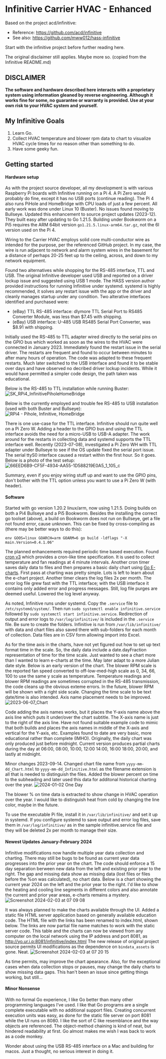 # Infinitive Carrier HVAC - Enhanced
Based on the project acd/infinitive:

* Reference:	https://github.com/acd/infinitive
* See also:	https://github.com/mww012/hass-infinitive

Start with the infinitive project before further reading here.

The original disclaimer still applies. Maybe more so. (copied from the Infinitive README.md)

## **DISCLAIMER**
**The software and hardware described here interacts with a proprietary system using information gleaned by reverse engineering.  Although it works fine for some, no guarantee or warranty is provided.  Use at your own risk to your HVAC system and yourself.**

## My Infinitive Goals
1. Learn Go.
2. Collect HVAC temperature and blower rpm data to chart to visualize HVAC cycle times for no reason other than something to do.
3. Have some geeky fun.

## Getting started

#### Hardware setup
As with the project source developer, all my development is with various Raspberry Pi boards with Infinitive running on a Pi 4. A Pi Zero would probably do fine, except it has no USB ports (continue reading). The Pi 4 also runs PiHole and HomeBridge with CPU loads of just a few percent. All early work was done under Linux 10 (Buster). No issues found moving to Bullseye. Updated this enhancement to source project updates (2023-12). They built easy after updating to Go 1.21.5. Building under Bookworm on a Pi5 requires the ARM 64bit version `go1.21.5.linux-arm64.tar.gz`, not the 6l version used on the Pi 4.

Wiring to the Carrier HVAC employs solid core multi-conductor wire as intended for the purpose, per the referenced GitHub project. In my case, the wire is run adjacent to network and alarm system wires in the basement for a distance of perhaps 20-25 feet up to the ceiling, across, and down to my network equipment.

Found two alternatives while shopping for the RS-485 interface, TTL and USB. The original Infinitive developer used USB and reported on a driver lockup issue and suggested using USB 1 mode. The HASS version author provided instructions for running Infinitive under systemd. systemd is highly recommended, it solves any restart issue with the app or the driver and cleanly manages startup under any condition. Two alterative interfaces identified and purchased were:
* (eBay) TTL RS-485 interface:	dlymore TTL Serial Port to RS485 Converter Module, was less than $7.45 with shipping.
* (eBay) USB interface:	U-485 USB RS485 Serial Port Converter, was $8.91 with shipping.

Initially used the RS-485 to TTL adapter wired directly to the serial pins on the GPIO bus which worked as soon as the wires to the HVAC were connected in January 2023. Immediately found the restart issue in the serial driver. The restarts are frequent and found to occur between minutes to after many hours of operation. The code was adapted to these frequent restarts. Much later switched to the USB interface and found it to be stable over days and have observed no decribed driver lockup incidents. While it would have permitted a simpler code design, the path taken was educational.

Below is the RS-485 to TTL installation while running Buster:
![SK_RPi4_InfinitivePiholeHomeBridge](https://github.com/skutoroff/Infinitive-Carrier-HVAC-Enhanced/assets/7796742/19ddfaa0-1728-4202-bb1f-d3513628fa46)

Below is the currently employed and trouble fee RS-485 to USB installation (used with both Buster and Bullseye):
![RPi4 - Pihole, Infinitive, HomeBridge](https://github.com/skutoroff/Infinitive-Carrier-HVAC-Enhanced/assets/7796742/815b2c45-3293-4887-b96b-e94e5250f19e)

There is one use-case for the TTL interface. Infinitive should run quite well on a Pi Zero W. Adding a header to the GPIO bus and using the TTL interface avoids the need for a micro-USB to USB-A adapter. The work around for the restarts in collecting data and systemd supports the TTL interface well. Recently (2023-07-08), investigated a Pi Zero WH with TTL adapter under Bullseye to see if the OS update fixed the serial port issue. The serial ttyS0 interface caused a restart within the first hour. So it goes. Below is a photo of the test setup:
![66EED6B9-CF5F-4934-AA55-1D588219E0A5_1_105_c](https://github.com/skutoroff/Infinitive-Carrier-HVAC-Enhanced/assets/7796742/49ce5bc9-0c30-41df-8311-b8b5a3c7527f)

Summary, even if you enjoy wiring stuff up and want to use the GPIO pins, don't bother with the TTL option unless you want to use a Pi Zero W (with header).

#### Software

Started with go version 1.20.2 linux/arm, now using 1.21.5.
Doing builds on both a Pi4 Bullseye and a Pi5 Bookworm.
Besides the installing the correct go toolset (above), a build on Bookworm does not run on Bullseye, get a file not found error, cause unknown.
This can be fixed by cross-compiling as (there may be better ways to do this):

`env GOOS=linux GOARCH=arm GOARM=6 go build -ldflags "-X main.Version=0.4.1.06"`

The planned enhancements required periodic time based execution. Found [cron v3](https://github.com/robfig/cron) which provides a cron-like time specification. It is used to collect temperature and fan readings at 4 minute intervals.
Another cron timer saves daily data to files and then prepares a basic daily chart using [Go E-charts](https://github.com/go-echarts/go-echarts). First pass at charting was pretty simple. Lots is left to learn about the e-chart project.
Another timer clears the log files 2x per month.
The error log file grew fast with the TTL interface; with the USB interface it contains only added error and progress messages. Still, log file purges are deemed useful. Lowered the log level anyway.

As noted, Infinitive runs under systemd.
Copy the `.service` file to `/etc/systemd/system/`. Then run `sudo systemctl enable infinitive.service` followed by `sudo systemctl start infinitive.service`.
Redirection of output and error logs to `/var/log/infinitive/` is included in the `.service` file.
Be sure to create the folders.
Infinitive is run from `/var/lib/infinitive/` with data and chart files also saved there with sub-folders for each month of collection.
Data files are in CSV form allowing import into Excel.

As for the time axis in the charts, have not yet figured out how to set up text format time in the scale.
So, the daily data include a date.dayFraction representation of time for the time scale.
Just wanted to see a chart more than I wanted to learn e-charts at the time.
May later adapt to a more Julian date style. Below is an early version of the chart.
The blower RPM scale is the reported fan speed converted to off-low-med-high scale as 0, 34, 66, 100 to use the same y scale as temperature.
Temperature readings and blower RPM readings are sometimes corrupted in the RS-485 transmission, the code cleans up the obvious exteme errors.
In the future, blower RPM will be shown with a right side scale.
Changing the time scale to be text date/time is also intended.
Axis name placement needs to be improved.
![2023-06-07_Chart](https://github.com/skutoroff/Infinitive-Carrier-HVAC-Enhanced/assets/7796742/988c611f-15f8-4f63-83ff-301a5c5c855a)

Code adding the axis names works, but it places the Y-axis name above the axis line which puts it under/over the chart subtitle.
The X-axis name is just to the right of the axis line.
Have not found suitable example code to mimic that both builds and places the axis names in middle of the X-axis and vertical for the Y-axis, etc.
Examples found to date are very basic, more educational rather than complete (IMHO).
Originally, the daily chart was only produced just before midnight.
Current version produces partial charts during the day at 06:00, 08:00, 10:00, 12:00 14:00, 16:00 18:00, 20:00, and lastly at midnight.

Minor changes 2023-09-14. Changed chart file name from `yyyy-mm-dd_Chart.html` to `yyyy-mm-dd_Infinitive.html` as the filename extension is all that is needed to distinguish the files.
Added the blower percent on time to the subheading and later used this data for additonal historical charting over the year.
![2024-01-02 One Day](https://github.com/skutoroff/Infinitive-Carrier-HVAC-Enhanced/assets/7796742/3af765ac-c6ca-45ab-aa58-3e29ebb5889c)

The blower % on time data is extracted to show change in HVAC operation over the year.
I would like to distinguish heat from cold by changing the line color, maybe in the future.

To use the executable Pi file, install it in  `/var/lib/infinitive/` and set it up in systemd.
If you configure systemd to save output and error log files, save them in `/var/log/infinitive/` as in the sample infinitive.service file and they will be deleted 2x per month to manage their size.

#### Newest Updates January-February 2024

Infinitive modifications now handle multiple year data collection and charting.
There may still be bugs to be found as current year data progresses into the prior year on the chart.
The code should enforce a 15 day separation berween new data from the left and existing prior year to the right.
The gap and missing data show as missing data (lost files or files before the %on was calculated), no chart data.
Below is a chart showing the current year 2024 on the left and the prior year to the right.
I'd like to show the heating and cooling line segments in different colors and also annotate the current and prior year areas, e-charts remains a mystery.
![Screenshot 2024-02-03 at 07 09 08](https://github.com/skutoroff/Infinitive-Carrier-HVAC-Enhanced/assets/7796742/7f0bdaaf-6ef7-43a6-a443-9d8c11ef1f15)

It was always planned to make the charts available through the UI.
Added a static file HTML server application based on generally available education code.
The HTML file with the links has been renamed to index.html, shown below.
The links are now partial file name matches to work with the static server code.
This table and the charts can now be viewed from any computer on the local network using the IP address and port 8081, as http://yo.ur.i.p:8081/infinitive/index.html
The new release of original project source permits UI modifications as the dependence on `bindata_assets` is gone. Neat.
![Screenshot 2024-02-03 at 07 20 15](https://github.com/skutoroff/Infinitive-Carrier-HVAC-Enhanced/assets/7796742/4bc9e6f8-2654-4c56-b1b5-9a0b5a034a6a)

As time permits, may improve the chart apearance. Also, for the exceptional cases when data collection stops or pauses, may change the daily charts to show missing data gaps.
This han't been an issue since getting things working, but still...

#### Minor Nonsense

With no formal Go experience, I like Go better than many other programming languages I’ve used.
I like that Go programs are a single complete executable with no additional support files.
Creating concurrent execution units was easy, as done for the static file server on port 8081 while the UI runs on 8080.
I like the sort of C like resemblance and the way objects are referenced.
The object-method chaining is kind of neat, but hindered readability at first.
Go almost makes me wish I was back to work as a code monkey.

Wonder about using the USB RS-485 interface on a Mac and building for macos. Just a thought, no serious interest in doing it.

